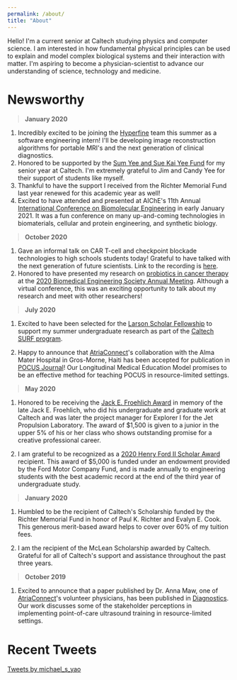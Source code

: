 ```yaml
---
permalink: /about/
title: "About"
---
```


Hello! I'm a current senior at Caltech studying physics and computer science. I am interested in how fundamental physical principles can be used to explain and model complex biological systems and their interaction with matter. I'm aspiring to become a physician-scientist to advance our understanding of science, technology and medicine.

# Newsworthy
> **January 2020**

  1. Incredibly excited to be joining the [Hyperfine](https://hyperfine.io/) team this summer as a software engineering intern! I'll be developing image reconstruction algorithms for portable MRI's and the next generation of clinical diagnostics.
  2. Honored to be supported by the [Sum Yee and Sue Kai Yee Fund](https://breakthrough.caltech.edu/yee-scholarships-honor-hardworking-parents-help-outstanding-students-achieve-dreams/) for my senior year at Caltech. I'm extremely grateful to Jim and Candy Yee for their support of students like myself.
  3. Thankful to have the support I received from the Richter Memorial Fund last year renewed for this academic year as well!
  4. Excited to have attended and presented at AIChE's 11th Annual [International Conference on Biomolecular Engineering](https://www.aiche.org/sbe/conferences/international-conference-biomolecular-engineering-icbe/2021) in early January 2021. It was a fun conference on many up-and-coming technologies in biomaterials, cellular and protein engineering, and synthetic biology.

> **October 2020**

  1. Gave an informal talk on CAR T-cell and checkpoint blockade technologies to high schools students today! Grateful to have talked with the next generation of future scientists. Link to the recording is [here](https://www.youtube.com/watch?v=4fSCKN2hO34).
  2. Honored to have presented my research on [probiotics in cancer therapy](/projects/#cancer-therapy-using-engineered-probiotics) at the [2020 Biomedical Engineering Society Annual Meeting](https://www.bmes.org/annualmeeting). Although a virtual conference, this was an exciting opportunity to talk about my research and meet with other researchers!

> **July 2020**

  1. Excited to have been selected for the [Larson Scholar Fellowship](http://resnick.caltech.edu/news/fellowship-program-receives-1-million-gift-925) to support my summer undergraduate research as part of the [Caltech SURF program](http://www.surf.caltech.edu).

  2. Happy to announce that [AtriaConnect](https://www.atriaconnect.org/)'s collaboration with the Alma Mater Hospital in Gros-Morne, Haiti has been accepted for publication in [POCUS Journal](https://pocusjournal.com/article/2020-05-01p20-25/)! Our Longitudinal Medical Education Model promises to be an effective method for teaching POCUS in resource-limited settings.

> **May 2020**

  1. Honored to be receiving the [Jack E. Froehlich Award](https://deans.caltech.edu/Grants_Funding/Froehlich) in memory of the late Jack E. Froehlich, who did his undergraduate and graduate work at Caltech and was later the project manager for Explorer I for the Jet Propulsion Laboratory. The award of $1,500 is given to a junior in the upper 5% of his or her class who shows outstanding promise for a creative professional career.

  2. I am grateful to be recognized as a [2020 Henry Ford II Scholar Award](http://eas.caltech.edu/news/1309) recipient. This award of $5,000 is funded under an endowment provided by the Ford Motor Company Fund, and is made annually to engineering students with the best academic record at the end of the third year of undergraduate study.

> **January 2020**

  1. Humbled to be the recipient of Caltech's Scholarship funded by the Richter Memorial Fund in honor of Paul K. Richter and Evalyn E. Cook. This generous merit-based award helps to cover over 60% of my tuition fees.

  2. I am the recipient of the McLean Scholarship awarded by Caltech. Grateful for all of Caltech's support and assistance throughout the past three years.

 > **October 2019**
  
   1. Excited to announce that a paper published by Dr. Anna Maw, one of [AtriaConnect](https://www.atriaconnect.org/)'s volunteer physicians, has been published in [Diagnostics](https://pubmed.ncbi.nlm.nih.gov/31635219/). Our work discusses some of the stakeholder perceptions in implementing point-of-care ultrasound training in resource-limited settings.

# Recent Tweets
<a class="twitter-timeline" data-lang="en" data-height="800" data-theme="light" href="https://twitter.com/michael_s_yao?ref_src=twsrc%5Etfw">Tweets by michael_s_yao</a> <script async src="https://platform.twitter.com/widgets.js" charset="utf-8"></script>
